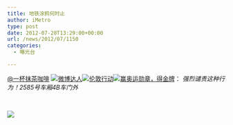 ```yaml
---
title: 地铁涂鸦何时止
author: iMetro
type: post
date: 2012-07-28T13:29:00+00:00
url: /news/2012/07/1150
categories:
  - 曝光台

---
```

[@一杯抹茶咖啡][1] [![微博达人][2]][3][![伦敦行动][4]][5][![赢奥运勋章，得金牌][6]][7]： _强烈谴责这种行为！2585号车厢4B车门外_

&#160;

![][8]

 [1]: http://weibo.com/shanghaixingjing
 [2]: http://img.t.sinajs.cn/t4/style/images/common/transparent.gif "微博达人"
 [3]: http://club.weibo.com/intro
 [4]: http://img.t.sinajs.cn/t4/style/images/common/transparent.gif "伦敦行动"
 [5]: http://all.vic.sina.com.cn/361london
 [6]: http://img.t.sinajs.cn/t4/style/images/common/transparent.gif "赢奥运勋章，得金牌"
 [7]: http://weibo.com/z/aoyun/
 [8]: http://ww4.sinaimg.cn/bmiddle/67934fbbjw1dvcnxwsjdwj.jpg